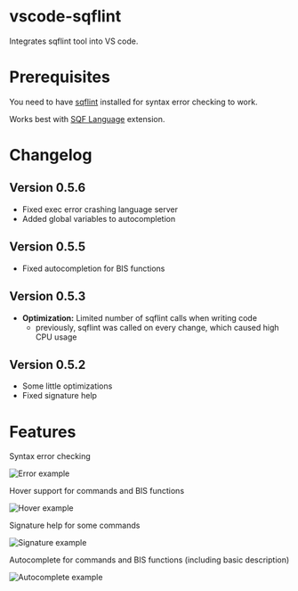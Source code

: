 # vscode-sqflint
Integrates sqflint tool into VS code.

# Prerequisites
You need to have [sqflint](https://github.com/SkaceKamen/sqflint/releases) installed for syntax error checking to work.

Works best with [SQF Language](https://marketplace.visualstudio.com/items?itemName=Armitxes.sqf) extension.

# Changelog

## Version 0.5.6
 * Fixed exec error crashing language server
 * Added global variables to autocompletion

## Version 0.5.5
 * Fixed autocompletion for BIS functions

## Version 0.5.3

 * **Optimization:** Limited number of sqflint calls when writing code
   * previously, sqflint was called on every change, which caused high CPU usage

## Version 0.5.2

 * Some little optimizations
 * Fixed signature help

# Features

Syntax error checking

![Error example](http://sqflint.zipek.cz/images/sqflint-error.png)

Hover support for commands and BIS functions

![Hover example](http://sqflint.zipek.cz/images/sqflint-hover.png)

Signature help for some commands

![Signature example](http://sqflint.zipek.cz/images/sqflint-signature.png)

Autocomplete for commands and BIS functions (including basic description)

![Autocomplete example](http://sqflint.zipek.cz/images/sqflint-autocomplete.png)